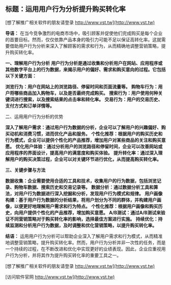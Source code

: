## **标题：运用用户行为分析提升购买转化率**

[想了解推广相关软件的朋友请登录 http://www.vst.tw](http://www.vst.tw)

**导语：**
在当今竞争激烈的电商市场中，吸引顾客并促使他们完成购买是每个企业的首要目标。然而，仅仅依靠产品本身的吸引力可能不足以保证高转化率。这就需要借助用户行为分析来深入了解顾客的需求和行为，从而精确地调整营销策略，提升购买转化率。

**一、理解用户行为分析**
**用户行为分析是通过收集和分析用户在网站、应用程序或其他数字平台上的行为数据，来揭示用户的偏好、需求和购买意向的过程。它包括以下关键方面：**

**浏览行为：用户在网站上的浏览路径、停留时间和页面流量等。**
**购物车行为：用户将哪些商品加入购物车，以及是否最终完成购买。**
**搜索行为：用户使用何种关键词进行搜索，以及搜索结果的点击率和转化率。**
**交易行为：用户的交易历史、支付方式和订单详情等。**

二、运用用户行为分析的优势

**深入了解用户需求：通过用户行为数据的分析，企业可以了解用户的兴趣偏好、购买动机和消费习惯，进而优化产品和服务。**
**个性化推荐：根据用户的购买历史和行为模式，企业可以提供个性化的产品推荐，增加用户对某些商品的关注和购买意愿。**
**优化用户体验：通过分析用户的浏览路径和停留时间，企业可以改善网站或应用程序的界面设计，提高用户的满意度和购买体验。**
**提升转化率：通过深入理解用户的购买决策过程，企业可以对关键环节进行优化，从而提高购买转化率。**

**三、关键步骤与方法**

**数据收集：企业需要使用合适的工具和技术，收集用户的行为数据，包括浏览记录、购物车数据、搜索历史和交易记录等。**
**数据分析：通过数据分析工具和算法，对用户行为数据进行深入挖掘和分析，发现用户行为模式和规律。**
**用户画像构建：基于用户行为数据的分析结果，将用户划分为不同的群体，并构建用户画像，以便更好地理解用户需求和行为特点。**
**个性化推荐：根据用户画像和购买历史，向用户提供个性化的产品推荐，增加购买意愿。**
**A/B测试：通过A/B测试来验证不同营销策略对于购买转化率的影响，选择最佳方案进行实施。**
**持续优化：持续监测和分析用户行为数据，及时调整和优化营销策略，以提升购买转化率。**

**结语：**
运用用户行为分析可以帮助企业深入了解用户需求和行为模式，从而精准地调整营销策略，提升购买转化率。然而，用户行为分析并非一次性的任务，而是一个持续的过程，在不断改进和优化中实现更好的业绩表现。因此，企业应重视用户行为分析，并将其作为提升购买转化率的重要工具之一。

[想了解推广相关软件的朋友请登录 http://www.vst.tw](http://www.vst.tw)


[访问软件官网 http://www.vst.tw](http://www.vst.tw)
